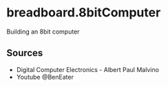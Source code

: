 # breadboard.8bitComputer
Building an 8bit computer

## Sources
- Digital Computer Electronics - Albert Paul Malvino
- Youtube @BenEater
